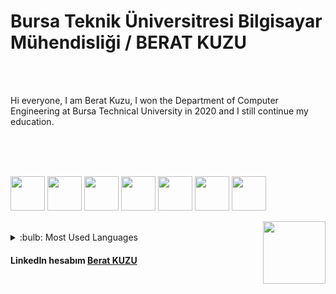 # Bursa Teknik Üniversitresi Bilgisayar Mühendisliği / BERAT KUZU

</br>


</br>

Hi everyone, I am Berat Kuzu, I won the Department of Computer Engineering at Bursa Technical University in 2020 and I still continue my education.

</br>
</br>
</br>

<p><img src="https://cdn-icons-png.flaticon.com/512/6132/6132221.png" width="55"> <img src="https://cdn-icons-png.flaticon.com/512/5968/5968292.png" width="55"> 
<img src="https://github.com/BeratKuzu55/BeratKuzu55/assets/75533278/a9613144-9cb3-48f7-bdc0-5a3aad880590" width="55">
 <img src="https://github.com/BeratKuzu55/BeratKuzu55/assets/75533278/0a6e1ba4-fe15-44f1-b533-4918b7b3503d" width="55">
  <img src="https://github.com/BeratKuzu55/BeratKuzu55/assets/75533278/9d1a9e17-3c4e-4ee8-bfe7-2abc12ee58ad" width="55">
 <img src="https://github.com/BeratKuzu55/BeratKuzu55/assets/75533278/a396bed2-b63b-4b9e-8816-15e7ce70569f" width="55">
  <img src="https://github.com/BeratKuzu55/BeratKuzu55/assets/75533278/92025745-ef18-450b-9559-ca11269b7bcd" width="55">

  <img src="https://user-images.githubusercontent.com/75533278/201489848-d5469a9c-2ece-4775-a916-e6780fdee36f.gif" width="100" align="right" border-radius="10px"> </p>

</br> 

<details>
  <summary>:bulb: Most Used Languages</summary>
  <img src="https://github-readme-stats.vercel.app/api/top-langs/?username=BeratKuzu55&layout=compact" >
  </details>


#### LinkedIn hesabım  [Berat KUZU]
[Berat KUZU]:https://www.linkedin.com/in/berat-kuzu-a57a71197/
